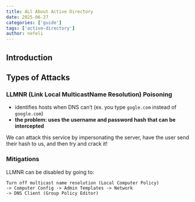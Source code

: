 ```yaml
---
title: ALl About Active Directory
date: 2025-06-27
categories: ['guide']
tags: ['active-directory']
author: nefeli
---
```


## Introduction

## Types of Attacks

### LLMNR (Link Local MulticastName Resolution) Poisoning

- identifies hosts when DNS can’t (ex. you type `gogle.com` instead of `google.com`)
- **the problem: uses the username and password hash that can be intercepted**

We can attack this service by impersonating the server, have the user send their hash to us, and then try and crack it!

### Mitigations

LLMNR can be disabled by going to:

```
Turn off multicast name resolution (Local Computer Policy)
-> Computer Config -> Admin Templates -> Network
-> DNS Client (Group Policy Editor)
```
